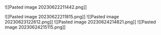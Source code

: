 ![[Pasted image 20230622211442.png]]

![[Pasted image 20230622211815.png]]
![[Pasted image 20230623122612.png]]
![[Pasted image 20230624214821.png]]
![[Pasted image 20230624215115.png]]
